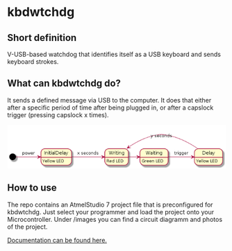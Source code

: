 # kbdwtchdg
## Short definition
V-USB-based watchdog that identifies itself as a USB keyboard and sends keyboard strokes.

## What can kbdwtchdg do?
It sends a defined message via USB to the computer. It does that either after a specific period of time after being plugged in,
or after a capslock trigger (pressing capslock x times).

![state diagram](images/StateDiagram.png)

## How to use
The repo contains an AtmelStudio 7 project file that is preconfigured for kbdwtchdg. 
Just select your programmer and load the project onto your Microcontroller.
Under /images you can find a circuit diagramm and photos of the project. 

[Documentation can be found here.](http://kbdwtchdg.readthedocs.io)
